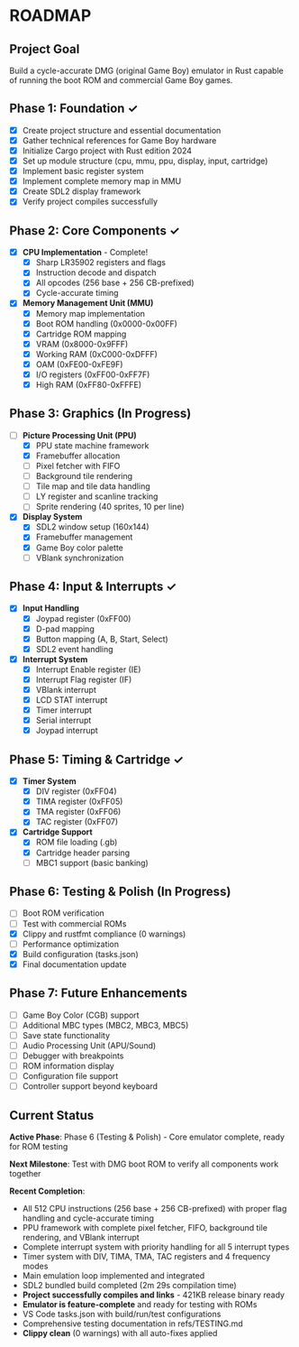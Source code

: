 <!--REMINDER: Read AGENTS.md file before continuing development-->

# ROADMAP

## Project Goal

Build a cycle-accurate DMG (original Game Boy) emulator in Rust capable of running the boot ROM and commercial Game Boy games.

## Phase 1: Foundation ✓

- [x] Create project structure and essential documentation
- [x] Gather technical references for Game Boy hardware
- [x] Initialize Cargo project with Rust edition 2024
- [x] Set up module structure (cpu, mmu, ppu, display, input, cartridge)
- [x] Implement basic register system
- [x] Implement complete memory map in MMU
- [x] Create SDL2 display framework
- [x] Verify project compiles successfully

## Phase 2: Core Components ✓

- [x] **CPU Implementation** - Complete!
  - [x] Sharp LR35902 registers and flags
  - [x] Instruction decode and dispatch
  - [x] All opcodes (256 base + 256 CB-prefixed)
  - [x] Cycle-accurate timing
  
- [x] **Memory Management Unit (MMU)**
  - [x] Memory map implementation
  - [x] Boot ROM handling (0x0000-0x00FF)
  - [x] Cartridge ROM mapping
  - [x] VRAM (0x8000-0x9FFF)
  - [x] Working RAM (0xC000-0xDFFF)
  - [x] OAM (0xFE00-0xFE9F)
  - [x] I/O registers (0xFF00-0xFF7F)
  - [x] High RAM (0xFF80-0xFFFE)

## Phase 3: Graphics (In Progress)

- [ ] **Picture Processing Unit (PPU)**
  - [x] PPU state machine framework
  - [x] Framebuffer allocation
  - [ ] Pixel fetcher with FIFO
  - [ ] Background tile rendering
  - [ ] Tile map and tile data handling
  - [ ] LY register and scanline tracking
  - [ ] Sprite rendering (40 sprites, 10 per line)
  
- [x] **Display System**
  - [x] SDL2 window setup (160x144)
  - [x] Framebuffer management
  - [x] Game Boy color palette
  - [ ] VBlank synchronization

## Phase 4: Input & Interrupts ✓

- [x] **Input Handling**
  - [x] Joypad register (0xFF00)
  - [x] D-pad mapping
  - [x] Button mapping (A, B, Start, Select)
  - [x] SDL2 event handling
  
- [x] **Interrupt System**
  - [x] Interrupt Enable register (IE)
  - [x] Interrupt Flag register (IF)
  - [x] VBlank interrupt
  - [x] LCD STAT interrupt
  - [x] Timer interrupt
  - [x] Serial interrupt
  - [x] Joypad interrupt

## Phase 5: Timing & Cartridge ✓

- [x] **Timer System**
  - [x] DIV register (0xFF04)
  - [x] TIMA register (0xFF05)
  - [x] TMA register (0xFF06)
  - [x] TAC register (0xFF07)
  
- [x] **Cartridge Support**
  - [x] ROM file loading (.gb)
  - [x] Cartridge header parsing
  - [ ] MBC1 support (basic banking)

## Phase 6: Testing & Polish (In Progress)

- [ ] Boot ROM verification
- [ ] Test with commercial ROMs
- [x] Clippy and rustfmt compliance (0 warnings)
- [ ] Performance optimization
- [x] Build configuration (tasks.json)
- [x] Final documentation update

## Phase 7: Future Enhancements

- [ ] Game Boy Color (CGB) support
- [ ] Additional MBC types (MBC2, MBC3, MBC5)
- [ ] Save state functionality
- [ ] Audio Processing Unit (APU/Sound)
- [ ] Debugger with breakpoints
- [ ] ROM information display
- [ ] Configuration file support
- [ ] Controller support beyond keyboard

## Current Status

**Active Phase**: Phase 6 (Testing & Polish) - Core emulator complete, ready for ROM testing

**Next Milestone**: Test with DMG boot ROM to verify all components work together

**Recent Completion**:

- All 512 CPU instructions (256 base + 256 CB-prefixed) with proper flag handling and cycle-accurate timing
- PPU framework with complete pixel fetcher, FIFO, background tile rendering, and VBlank interrupt
- Complete interrupt system with priority handling for all 5 interrupt types
- Timer system with DIV, TIMA, TMA, TAC registers and 4 frequency modes
- Main emulation loop implemented and integrated
- SDL2 bundled build completed (2m 29s compilation time)
- **Project successfully compiles and links** - 421KB release binary ready
- **Emulator is feature-complete** and ready for testing with ROMs
- VS Code tasks.json with build/run/test configurations
- Comprehensive testing documentation in refs/TESTING.md
- **Clippy clean** (0 warnings) with all auto-fixes applied

